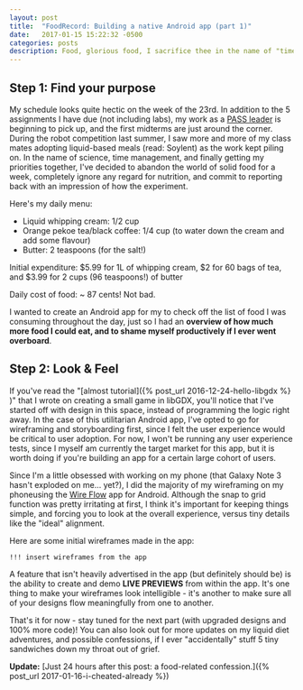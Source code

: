 ```yaml
---
layout: post
title:  "FoodRecord: Building a native Android app (part 1)"
date:   2017-01-15 15:22:32 -0500
categories: posts
description: Food, glorious food, I sacrifice thee in the name of "time management".
---
```


## Step 1: Find your purpose

My schedule looks quite hectic on the week of the 23rd. In addition to the 5 assignments I have due (not including labs), my work as a [PASS leader]() is beginning to pick up, and the first midterms are just around the corner. During the robot competition last summer, I saw more and more of my class mates adopting liquid-based meals (read: Soylent) as the work kept piling on. In the name of science, time management, and finally getting my priorities together, I've decided to abandon the world of solid food for a week, completely ignore any regard for nutrition, and commit to reporting back with an impression of how the experiment.

Here's my daily menu:
 * Liquid whipping cream: 1/2 cup
 * Orange pekoe tea/black coffee: 1/4 cup (to water down the cream and add some flavour)
 * Butter: 2 teaspoons (for the salt!)

Initial expenditure: $5.99 for 1L of whipping cream, $2 for 60 bags of tea, and $3.99 for 2 cups (96 teaspoons!) of butter

Daily cost of food: ~ 87 cents! Not bad.

I wanted to create an Android app for my to check off the list of food I was consuming throughout the day, just so I had an **overview of how much more food I could eat, and to shame myself productively if I ever went overboard**.

## Step 2: Look & Feel

If you've read the "[almost tutorial]({% post_url 2016-12-24-hello-libgdx %}
)" that I wrote on creating a small game in libGDX, you'll notice that I've started off with design in this space, instead of programming the logic right away. In the case of this utilitarian Android app, I've opted to go for wireframing and storyboarding first, since I felt the user experience would be critical to user adoption. For now, I won't be running any user experience tests, since I myself am currently the target market for this app, but it is worth doing if you're building an app for a certain large cohort of users.

Since I'm a little obsessed with working on my phone (that Galaxy Note 3 hasn't exploded on me... yet?), I did the majority of my wireframing on my phoneusing the [Wire Flow]() app for Android. Although the snap to grid function was pretty irritating at first, I think it's important for keeping things simple, and forcing you to look at the overall experience, versus tiny details like the "ideal" alignment.

Here are some initial wireframes made in the app:

`!!! insert wireframes from the app`

A feature that isn't heavily advertised in the app (but definitely should be) is the ability to create and demo **LIVE PREVIEWS** from within the app. It's one thing to make your wireframes look intelligible - it's another to make sure all of your designs flow meaningfully from one to another.

That's it for now - stay tuned for the next part (with upgraded designs and 100% more code)! You can also look out for more updates on my liquid diet adventures, and possible confessions, if I ever "accidentally" stuff 5 tiny sandwiches down my throat out of grief.

**Update:** [Just 24 hours after this post: a food-related confession.]({% post_url 2017-01-16-i-cheated-already %})

